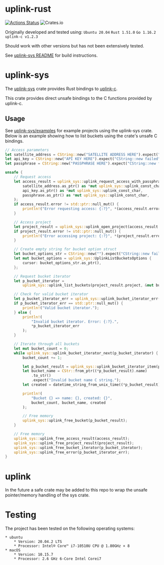 # uplink-rust

[![Actions Status](https://github.com/storj-thirdparty/uplink-rust/workflows/uplink-sys/badge.svg)](https://github.com/storj-thirdparty/uplink-rust/actions)
![Crates.io](https://img.shields.io/crates/v/uplink-sys)


Originally developed and tested using:
`Ubuntu 20.04`
`Rust 1.51.0`
`Go 1.16.2`
`uplink-c v1.2.3`

Should work with other versions but has not been extensively tested.

See [uplink-sys README](https://github.com/storj-thirdparty/uplink-rust/tree/main/uplink-sys) for build instructions.

# uplink-sys
The [uplink-sys](https://github.com/storj-thirdparty/uplink-rust/tree/main/uplink-sys) crate provides Rust bindings to [uplink-c](https://github.com/storj/uplink-c).

This crate provides direct unsafe bindings to the C functions provided by uplink-c.

## Usage
See [uplink-sys/examples](https://github.com/storj-thirdparty/uplink-rust/tree/main/uplink-sys/examples) for example projects using the uplink-sys crate.  Below is an example showing how to list buckets using the crate's unsafe C bindings.
```rust
// Access parameters
let satellite_address = CString::new("SATELLITE ADDRESS HERE").expect("CString::new failed");
let api_key = CString::new("API KEY HERE").expect("CString::new failed");
let passphrase = CString::new("PASSPHRASE HERE").expect("CString::new failed");

unsafe {
    // Request access
    let access_result = uplink_sys::uplink_request_access_with_passphrase(
        satellite_address.as_ptr() as *mut uplink_sys::uplink_const_char,
        api_key.as_ptr() as *mut uplink_sys::uplink_const_char,
        passphrase.as_ptr() as *mut uplink_sys::uplink_const_char,
    );
    if access_result.error != std::ptr::null_mut() {
        println!("Error requesting access: {:?}", *(access_result.error));
    }

    // Access project
    let project_result = uplink_sys::uplink_open_project(access_result.access);
    if project_result.error != std::ptr::null_mut() {
        println!("Error accessing project: {:?}", *(project_result.error));
    }

    // Create empty string for bucket option struct
    let bucket_options_str = CString::new("").expect("CString::new failed");
    let mut bucket_options = uplink_sys::UplinkListBucketsOptions {
        cursor: bucket_options_str.as_ptr(),
    };

    // Request bucket iterator
    let p_bucket_iterator =
        uplink_sys::uplink_list_buckets(project_result.project, &mut bucket_options);

    // Check for valid bucket iterator
    let p_bucket_iterator_err = uplink_sys::uplink_bucket_iterator_err(p_bucket_iterator);
    if p_bucket_iterator_err == std::ptr::null_mut() {
        println!("Valid bucket iterator.");
    } else {
        println!(
            "Invalid bucket iterator. Error: {:?}.",
            *p_bucket_iterator_err
        );
    }

    // Iterate through all buckets
    let mut bucket_count = 0;
    while uplink_sys::uplink_bucket_iterator_next(p_bucket_iterator) {
        bucket_count += 1;

        let p_bucket_result = uplink_sys::uplink_bucket_iterator_item(p_bucket_iterator);
        let bucket_name = CStr::from_ptr((*p_bucket_result).name)
            .to_str()
            .expect("Invalid bucket name C string.");
        let created = datetime_string_from_unix_time((*p_bucket_result).created);

        println!(
            "Bucket {} => name: {}, created: {}",
            bucket_count, bucket_name, created
        );

        // Free memory
        uplink_sys::uplink_free_bucket(p_bucket_result);
    }

    // Free memory
    uplink_sys::uplink_free_access_result(access_result);
    uplink_sys::uplink_free_project_result(project_result);
    uplink_sys::uplink_free_bucket_iterator(p_bucket_iterator);
    uplink_sys::uplink_free_error(p_bucket_iterator_err);
}
```

# uplink
In the future a safe crate may be added to this repo to wrap the unsafe pointer/memory handling of the sys crate.

# Testing
The project has been tested on the following operating systems:
```
* ubuntu
	* Version: 20.04.2 LTS
	* Processor: Intel® Core™ i7-10510U CPU @ 1.80GHz × 8
* macOS
	* Version: 10.15.7
	* Processor: 2.6 GHz 6-Core Intel Corei7
```
